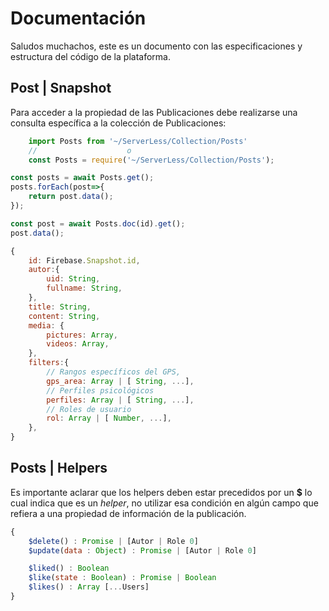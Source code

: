 # Documentación

Saludos muchachos, este es un documento con las especificaciones y estructura del código de la plataforma.


## Post | Snapshot
Para acceder a la propiedad de las Publicaciones debe realizarse una consulta específica a la colección de Publicaciones:
```javascript
    import Posts from '~/ServerLess/Collection/Posts'
    //                    o
    const Posts = require('~/ServerLess/Collection/Posts');
```

```javascript
const posts = await Posts.get();
posts.forEach(post=>{
    return post.data();
});

const post = await Posts.doc(id).get();
post.data();

{
    id: Firebase.Snapshot.id,
    autor:{
        uid: String,
        fullname: String,
    },
    title: String,
    content: String,
    media: {
        pictures: Array,
        videos: Array,
    },
    filters:{
        // Rangos específicos del GPS,
        gps_area: Array | [ String, ...],
        // Perfiles psicológicos
        perfiles: Array | [ String, ...],
        // Roles de usuario
        rol: Array | [ Number, ...],
    },
}
```


## Posts | Helpers
Es importante aclarar que los helpers deben estar precedidos por un **$** lo cual indica que es un _helper_, no utilizar esa condición en algún campo que refiera a una propiedad de información de la publicación.
```javascript
{
    $delete() : Promise | [Autor | Role 0]
    $update(data : Object) : Promise | [Autor | Role 0]

    $liked() : Boolean
    $like(state : Boolean) : Promise | Boolean
    $likes() : Array [...Users]
}
```

